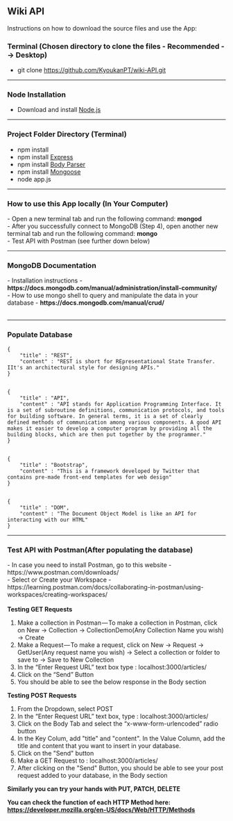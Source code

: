 <h2>Wiki API</h2>

<p>Instructions on how to download the source files and use the App: </p>

<h3>Terminal (Chosen directory to clone the files - Recommended --> Desktop)</h3>

- git clone https://github.com/KyoukanPT/wiki-API.git

<hr>

<h3>Node Installation</h3>
 
- Download and install <a href="https://nodejs.org/en/download"> Node.js </a> <br> 

<hr>

<h3>Project Folder Directory (Terminal)</h3>

- npm install<br>
- npm install <a href="https://expressjs.com/en/starter/installing.html"> Express </a> <br>
- npm install <a href="https://www.npmjs.com/package/body-parser"> Body Parser </a> <br>
- npm install <a href="https://www.npmjs.com/package/mongoose"> Mongoose </a> <br>
- node app.js <br>

<hr>

<h3>How to use this App locally (In Your Computer)</h3>
- Open a new terminal tab and run the following command: <strong>mongod</strong><br>
- After you successfully connect to MongoDB (Step 4), open another new terminal tab and run the following command: <strong>mongo</strong><br>
- Test API with Postman (see further down below)

<hr>

<h3>MongoDB Documentation</h3>
- Installation instructions - <strong> https://docs.mongodb.com/manual/administration/install-community/ </strong> <br>
- How to use mongo shell to query and manipulate the data in your database - <strong>https://docs.mongodb.com/manual/crud/</strong><br><br>

<hr>

<h3>Populate Database</h3>

```
{
    "title" : "REST",
    "content" : "REST is short for REpresentational State Transfer. IIt's an architectural style for designing APIs."
}


{
    "title" : "API",
    "content" : "API stands for Application Programming Interface. It is a set of subroutine definitions, communication protocols, and tools for building software. In general terms, it is a set of clearly defined methods of communication among various components. A good API makes it easier to develop a computer program by providing all the building blocks, which are then put together by the programmer."
}


{
    "title" : "Bootstrap",
    "content" : "This is a framework developed by Twitter that contains pre-made front-end templates for web design"
}


{
    "title" : "DOM",
    "content" : "The Document Object Model is like an API for interacting with our HTML"
}

```

<hr>

<h3>Test API with Postman(After populating the database)</h3>
- In case you need to install Postman, go to this website - https://www.postman.com/downloads/ <br>
- Select or Create your Workspace - https://learning.postman.com/docs/collaborating-in-postman/using-workspaces/creating-workspaces/
<br>
<br>
<strong>Testing GET Requests</strong> <br>
<ol>
    <li>Make a collection in Postman — To make a collection in Postman, click on New -> Collection -> CollectionDemo(Any Collection Name you wish) -> Create</li>
    <li>Make a Request — To make a request, click on New -> Request -> GetUser(Any request name you wish) -> Select a collection or folder to save to -> Save to New Collection</li>
    <li>In the “Enter Request URL” text box type : localhost:3000/articles/</li>
    <li>Click on the “Send” Button</li>
    <li>You should be able to see the below response in the Body section</li>
</ol>
<strong>Testing POST Requests</strong> <br>
<ol>
    <li>From the Dropdown, select POST</li>
    <li>In the “Enter Request URL” text box, type : localhost:3000/articles/</li>
    <li>Click on the Body Tab and select the “x-www-form-urlencoded” radio button</li>
    <li>In the Key Colum, add "title" and "content". In the Value Column, add the title and content that you want to insert in your database.</li>
    <li>Click on the "Send" button</li>
    <li>Make a GET Request to : localhost:3000/articles/</li>
    <li>After clicking on the "Send" Button, you should be able to see your post request added to your database, in the Body section</li>
</ol>

<strong>Similarly you can try your hands with PUT, PATCH, DELETE</strong>

<strong>You can check the function of each HTTP Method here: https://developer.mozilla.org/en-US/docs/Web/HTTP/Methods</strong>
